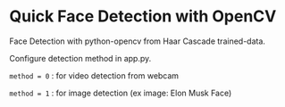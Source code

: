 ﻿# Quick Face Detection with OpenCV

Face Detection with python-opencv from Haar Cascade trained-data.

Configure detection method in app.py.

`method = 0` : for video detection from webcam

`method = 1` : for image detection (ex image: Elon Musk Face)
